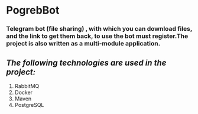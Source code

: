 # PogrebBot
 
### Telegram bot (file sharing) , with which you can download files, and the link to get them back, to use the bot must register.The project is also written as a multi-module application.


## *The following technologies are used in the project:*

1. RabbitMQ
2. Docker
3. Maven
4. PostgreSQL


